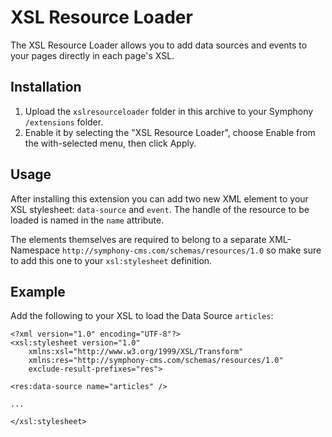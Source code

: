 # XSL Resource Loader

The XSL Resource Loader allows you to add data sources and events to your pages directly in each page's XSL. 

## Installation

1. Upload the `xslresourceloader` folder in this archive to your Symphony `/extensions` folder.
2. Enable it by selecting the "XSL Resource Loader", choose Enable from the with-selected menu, then click Apply.

## Usage

After installing this extension you can add two new XML element to your XSL stylesheet: `data-source` and `event`. The handle of the resource to be loaded is named in the `name` attribute.

The elements themselves are required to belong to a separate XML-Namespace `http://symphony-cms.com/schemas/resources/1.0` so make sure to add this one to your `xsl:stylesheet` definition.

## Example

Add the following to your XSL to load the Data Source `articles`:

	<?xml version="1.0" encoding="UTF-8"?>
	<xsl:stylesheet version="1.0"
		xmlns:xsl="http://www.w3.org/1999/XSL/Transform"
		xmlns:res="http://symphony-cms.com/schemas/resources/1.0"
		exclude-result-prefixes="res">

	<res:data-source name="articles" />

	...

	</xsl:stylesheet>

